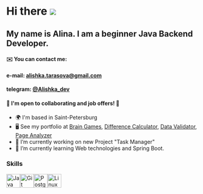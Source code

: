 Hi there ![](https://user-images.githubusercontent.com/18350557/176309783-0785949b-9127-417c-8b55-ab5a4333674e.gif)
==============================================================================================================================
My name is Alina.
I am a beginner Java Backend Developer.
----------------------------
#### ✉️  You can contact me:
#### e-mail: alishka.tarasova@gmail.com
#### telegram: [@Alishka_dev](https://t.me/Alishka_dev)  

#### 👯  I'm open to collaborating and job offers!  🤝

*   🌍  I'm based in Saint-Petersburg
*   🖥️  See my portfolio at [Brain Games](http://github.com/funnyDevGirl/Brain_Games), [Difference Calculator](https://github.com/funnyDevGirl/Difference_Calculator), [Data Validator](https://github.com/funnyDevGirl/Data_Validator), [Page Analyzer](https://github.com/funnyDevGirl/Page-Analyzer)
*   🔭 I’m currently working on new Project "Task Manager"
*   🌱 I’m currently learning Web technologies and Spring Boot.

### Skills 
<p align="left">
<a href="https://www.oracle.com/java/" target="_blank" rel="noreferrer"><img src="https://raw.githubusercontent.com/danielcranney/readme-generator/main/public/icons/skills/java-colored.svg" width="36" height="36" alt="Java" /></a><a href="https://git-scm.com/" target="_blank" rel="noreferrer"><img src="https://raw.githubusercontent.com/danielcranney/readme-generator/main/public/icons/skills/git-colored.svg" width="36" height="36" alt="Git" /></a><a href="https://www.postgresql.org/" target="_blank" rel="noreferrer"><img src="https://raw.githubusercontent.com/danielcranney/readme-generator/main/public/icons/skills/postgresql-colored.svg" width="36" height="36" alt="PostgreSQL" /></a><a href="https://www.linux.org" target="_blank" rel="noreferrer"><img src="https://raw.githubusercontent.com/danielcranney/readme-generator/main/public/icons/skills/linux-colored.svg" width="36" height="36" alt="Linux" /></a>
                    </p>
                    
                    


<!--
**funnyDevGirl/funnyDevGirl** is a ✨ _special_ ✨ repository because its `README.md` (this file) appears on your GitHub profile.

Here are some ideas to get you started:

- 🔭 I’m currently working on ...
- 🌱 I’m currently learning ...
- 👯 I’m looking to collaborate on ...
- 🤔 I’m looking for help with ...
- 💬 Ask me about ...
- 📫 How to reach me: ...
- 😄 Pronouns: ...
- ⚡ Fun fact: ...
-->
